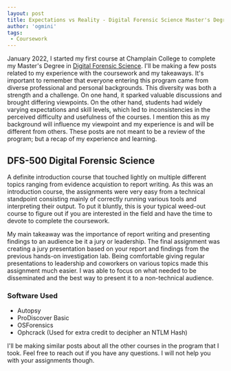 ```yaml
---
layout: post
title: Expectations vs Reality - Digital Forensic Science Master's Degree 
author: 'ogmini'
tags:
 - Coursework
---
```


January 2022, I started my first course at Champlain College to complete my Master's Degree in [Digital Forensic Science](https://online.champlain.edu/degrees-certificates/masters-digital-forensic-science). I'll be making a few posts related to my experience with the coursework and my takeaways. It's important to remember that everyone entering this program came from diverse professional and personal backgrounds. This diversity was both a strength and a challenge. On one hand, it sparked valuable discussions and brought differing viewpoints. On the other hand, students had widely varying expectations and skill levels, which led to inconsistencies in the perceived difficulty and usefulness of the courses. I mention this as my background will influence my viewpoint and my experience is and will be different from others. These posts are not meant to be a review of the program; but a recap of my experience and learning.  

## DFS-500 Digital Forensic Science

A definite introduction course that touched lightly on multiple different topics ranging from evidence acquistion to report writing. As this was an introduction course, the assignments were very easy from a technical standpoint consisting mainly of correctly running various tools and interpreting their output. To put it bluntly, this is your typical weed-out course to figure out if you are interested in the field and have the time to devote to complete the coursework.

My main takeaway was the importance of report writing and presenting findings to an audience be it a jury or leadership. The final assignment was creating a jury presentation based on your report and findings from the previous hands-on investigation lab. Being comfortable giving regular presentations to leadership and coworkers on various topics made this assignment much easier. I was able to focus on what needed to be disseminated and the best way to present it to a non-technical audience.

### Software Used

- Autopsy
- ProDiscover Basic
- OSForensics
- Ophcrack (Used for extra credit to decipher an NTLM Hash)

I'll be making similar posts about all the other courses in the program that I took. Feel free to reach out if you have any questions. I will not help you with your assignments though.
